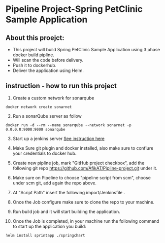 # Pipeline Project-Spring PetClinic Sample Application

 ## About this proejct:
* This project will build Spring PetClinic Sample Application using 3 phase docker build pipline.
* Will scan the code before delivery.
* Push it to dockerhub.
* Deliver the application using Helm.
## instruction - how to run this project

1) Create a custom  network for sonarqube
 ```
 docker network create sonarnet
 ```
2) Run a sonarQube server as follow
```
docker run -d --rm --name sonarqube --network sonarnet -p 0.0.0.0:9000:9000 sonarqube
```
3) Start up a jenkins server <a href="https://hub.docker.com/_/jenkins">See instruction here</a>

5) Make Sure git plugin and docker installed, also make sure to confiure your credentials to docker hub.

6) Create new pipline job, mark "GitHub project checkbox", add the following git repo https://github.com/AfikAT/Pipline-project.git under it.

8) Make sure on Pipeline to choose "pipeline script from scm", choose under scm git, add again the repo above.

9) At "Script Path" insert the following import/Jenkinsfile .

10) Once the Job configure make sure to clone the repo to your machine.

11) Run build job and it will start building the application.

12) Once the Job is completed, in your machine run the following command to start up the application you build:

```
helm install sprintapp ./springchart

```


